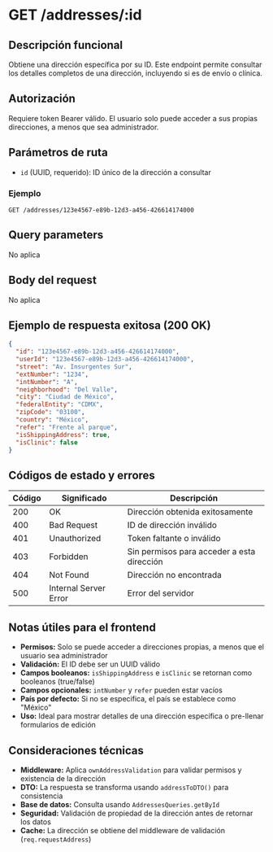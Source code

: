 # GET /addresses/:id

## Descripción funcional

Obtiene una dirección específica por su ID. Este endpoint permite consultar los detalles completos de una dirección, incluyendo si es de envío o clínica.

## Autorización

Requiere token Bearer válido. El usuario solo puede acceder a sus propias direcciones, a menos que sea administrador.

## Parámetros de ruta

- `id` (UUID, requerido): ID único de la dirección a consultar

### Ejemplo
```
GET /addresses/123e4567-e89b-12d3-a456-426614174000
```

## Query parameters

No aplica

## Body del request

No aplica

## Ejemplo de respuesta exitosa (200 OK)

```json
{
  "id": "123e4567-e89b-12d3-a456-426614174000",
  "userId": "123e4567-e89b-12d3-a456-426614174000",
  "street": "Av. Insurgentes Sur",
  "extNumber": "1234",
  "intNumber": "A",
  "neighborhood": "Del Valle",
  "city": "Ciudad de México",
  "federalEntity": "CDMX",
  "zipCode": "03100",
  "country": "México",
  "refer": "Frente al parque",
  "isShippingAddress": true,
  "isClinic": false
}
```

## Códigos de estado y errores

| Código | Significado | Descripción |
|--------|-------------|-------------|
| 200 | OK | Dirección obtenida exitosamente |
| 400 | Bad Request | ID de dirección inválido |
| 401 | Unauthorized | Token faltante o inválido |
| 403 | Forbidden | Sin permisos para acceder a esta dirección |
| 404 | Not Found | Dirección no encontrada |
| 500 | Internal Server Error | Error del servidor |

## Notas útiles para el frontend

- **Permisos:** Solo se puede acceder a direcciones propias, a menos que el usuario sea administrador
- **Validación:** El ID debe ser un UUID válido
- **Campos booleanos:** `isShippingAddress` e `isClinic` se retornan como booleanos (true/false)
- **Campos opcionales:** `intNumber` y `refer` pueden estar vacíos
- **País por defecto:** Si no se especifica, el país se establece como "México"
- **Uso:** Ideal para mostrar detalles de una dirección específica o pre-llenar formularios de edición

## Consideraciones técnicas

- **Middleware:** Aplica `ownAddressValidation` para validar permisos y existencia de la dirección
- **DTO:** La respuesta se transforma usando `addressToDTO()` para consistencia
- **Base de datos:** Consulta usando `AddressesQueries.getById`
- **Seguridad:** Validación de propiedad de la dirección antes de retornar los datos
- **Cache:** La dirección se obtiene del middleware de validación (`req.requestAddress`)
